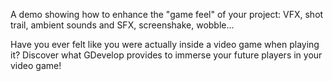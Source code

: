 A demo showing how to enhance the "game feel" of your project: VFX, shot trail, ambient sounds and SFX, screenshake, wobble...

Have you ever felt like you were actually inside a video game when playing it? Discover what GDevelop provides to immerse your future players in your video game!